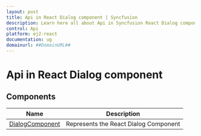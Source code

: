 ```yaml
---
layout: post
title: Api in React Dialog component | Syncfusion
description: Learn here all about Api in Syncfusion React Dialog component of Syncfusion Essential JS 2 and more.
control: Api 
platform: ej2-react
documentation: ug
domainurl: ##DomainURL##
---
```


# Api in React Dialog component

## Components

| Name | Description |
|------|-------------|
| [DialogComponent](https://ej2.syncfusion.com/react/documentation/api/dialog/)| Represents the React Dialog Component|
